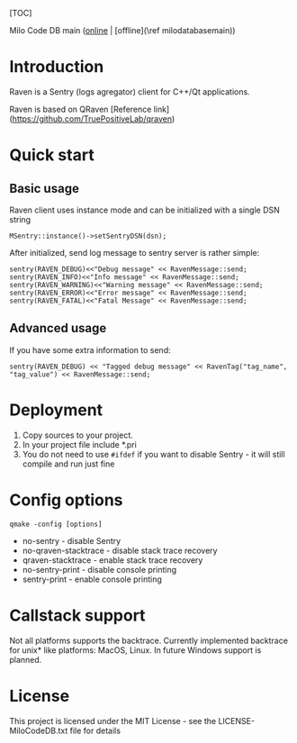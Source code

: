 [TOC]

Milo Code DB main ([online](https://qtdocs.milosolutions.com/milo-code-db/main/) | [offline](\ref milodatabasemain)) 

# Introduction

Raven is a Sentry (logs agregator) client for C++/Qt applications.

Raven is based on QRaven [Reference link] (https://github.com/TruePositiveLab/qraven)

# Quick start

## Basic usage 

Raven client uses instance mode and can be initialized with a single DSN string

```
MSentry::instance()->setSentryDSN(dsn);
```

After initialized, send log message to sentry server is rather simple:

```
sentry(RAVEN_DEBUG)<<"Debug message" << RavenMessage::send;
sentry(RAVEN_INFO)<<"Info message" << RavenMessage::send;
sentry(RAVEN_WARNING)<<"Warning message" << RavenMessage::send;
sentry(RAVEN_ERROR)<<"Error message" << RavenMessage::send;
sentry(RAVEN_FATAL)<<"Fatal Message" << RavenMessage::send;
```
	
## Advanced usage

If you have some extra information to send:
```
sentry(RAVEN_DEBUG) << "Tagged debug message" << RavenTag("tag_name", "tag_value") << RavenMessage::send;
```

# Deployment

1. Copy sources to your project.
2. In your project file include *.pri
3. You do not need to use `#ifdef` if you want to disable Sentry - it will still compile and run just fine

# Config options

```
qmake -config [options]
```

* no-sentry - disable Sentry
* no-qraven-stacktrace - disable stack trace recovery
* qraven-stacktrace - enable stack trace recovery
* no-sentry-print - disable console printing
* sentry-print - enable console printing

# Callstack support

Not all platforms supports the backtrace. Currently implemented backtrace for
unix* like platforms: MacOS, Linux. In future Windows support is planned.

# License

This project is licensed under the MIT License - see the LICENSE-MiloCodeDB.txt file for details